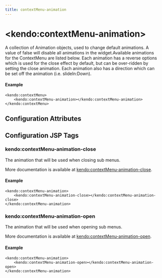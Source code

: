 ```yaml
---
title: contextMenu-animation
---
```


# \<kendo:contextMenu-animation\>

A collection of Animation objects, used to change default animations. A value of false will disable all animations in the widget.Available animations for the ContextMenu are listed below.  Each animation has a reverse options which is used for the close effect by default, but can be over-ridden
by setting the close animation. Each animation also has a direction which can be set off the animation (i.e. slideIn:Down).

#### Example
    <kendo:contextMenu>
        <kendo:contextMenu-animation></kendo:contextMenu-animation>
    </kendo:contextMenu>

## Configuration Attributes


##  Configuration JSP Tags

### kendo:contextMenu-animation-close

The animation that will be used when closing sub menus.

More documentation is available at [kendo:contextMenu-animation-close](/kendo-ui/api/wrappers/jsp/contextmenu/animation-close).

#### Example

    <kendo:contextMenu-animation>
        <kendo:contextMenu-animation-close></kendo:contextMenu-animation-close>
    </kendo:contextMenu-animation>

### kendo:contextMenu-animation-open

The animation that will be used when opening sub menus.

More documentation is available at [kendo:contextMenu-animation-open](/kendo-ui/api/wrappers/jsp/contextmenu/animation-open).

#### Example

    <kendo:contextMenu-animation>
        <kendo:contextMenu-animation-open></kendo:contextMenu-animation-open>
    </kendo:contextMenu-animation>

